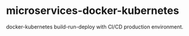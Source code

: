 # microservices-docker-kubernetes
docker-kubernetes build-run-deploy with CI/CD production environment.
